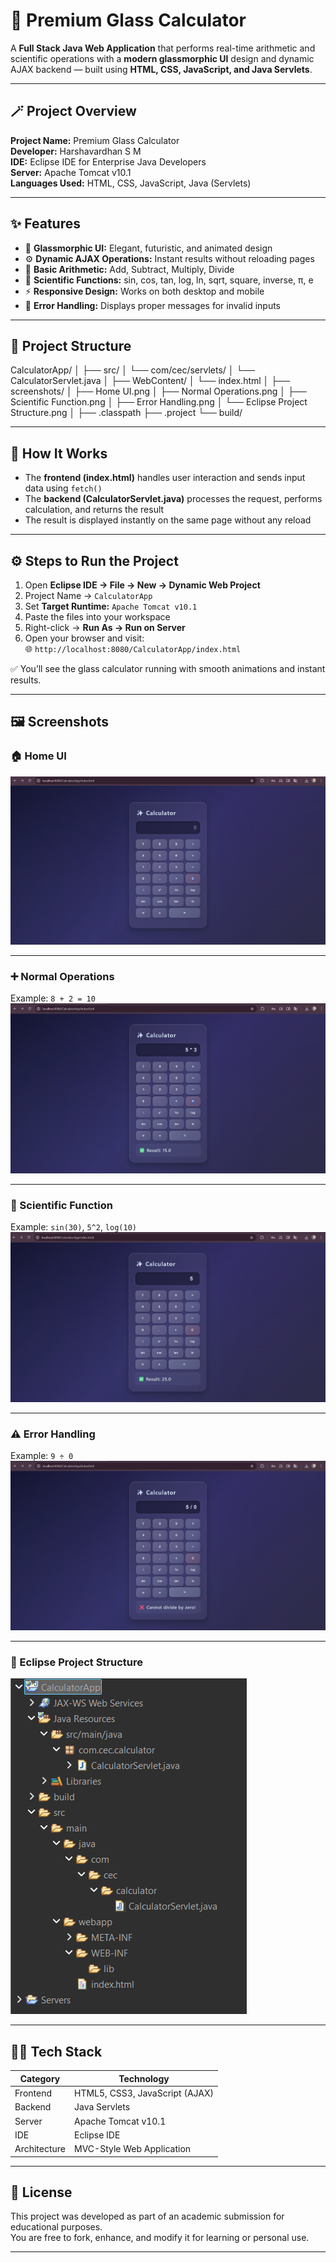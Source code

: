 # 🧮 Premium Glass Calculator

A **Full Stack Java Web Application** that performs real-time arithmetic and scientific operations with a **modern glassmorphic UI** design and dynamic AJAX backend — built using **HTML, CSS, JavaScript, and Java Servlets**.

---

## 🪄 Project Overview

**Project Name:** Premium Glass Calculator  
**Developer:** Harshavardhan S M  
**IDE:** Eclipse IDE for Enterprise Java Developers  
**Server:** Apache Tomcat v10.1  
**Languages Used:** HTML, CSS, JavaScript, Java (Servlets)

---

## ✨ Features

- 💎 **Glassmorphic UI:** Elegant, futuristic, and animated design  
- ⚙️ **Dynamic AJAX Operations:** Instant results without reloading pages  
- 🔢 **Basic Arithmetic:** Add, Subtract, Multiply, Divide  
- 🧠 **Scientific Functions:** sin, cos, tan, log, ln, sqrt, square, inverse, π, e  
- ⚡ **Responsive Design:** Works on both desktop and mobile  
- 🎯 **Error Handling:** Displays proper messages for invalid inputs  

---

## 📁 Project Structure

CalculatorApp/
│
├── src/
│ └── com/cec/servlets/
│ └── CalculatorServlet.java
│
├── WebContent/
│ └── index.html
│
├── screenshots/
│ ├── Home UI.png
│ ├── Normal Operations.png
│ ├── Scientific Function.png
│ ├── Error Handling.png
│ └── Eclipse Project Structure.png
│
├── .classpath
├── .project
└── build/

---

## 🧠 How It Works

- The **frontend (index.html)** handles user interaction and sends input data using `fetch()`  
- The **backend (CalculatorServlet.java)** processes the request, performs calculation, and returns the result  
- The result is displayed instantly on the same page without any reload  

---

## ⚙️ Steps to Run the Project

1. Open **Eclipse IDE → File → New → Dynamic Web Project**  
2. Project Name → `CalculatorApp`  
3. Set **Target Runtime:** `Apache Tomcat v10.1`  
4. Paste the files into your workspace  
5. Right-click → **Run As → Run on Server**  
6. Open your browser and visit:  
   🌐 `http://localhost:8080/CalculatorApp/index.html`

✅ You’ll see the glass calculator running with smooth animations and instant results.

---

## 🖼️ Screenshots

### 🏠 Home UI
![Home UI](./screenshots/Home%20UI.png)

---

### ➕ Normal Operations
Example: `8 + 2 = 10`
![Normal Operations](./screenshots/Normal%20Operations.png)

---

### 🧮 Scientific Function
Example: `sin(30)`, `5^2`, `log(10)`
![Scientific Function](./screenshots/Scientific%20Function.png)

---

### ⚠️ Error Handling
Example: `9 ÷ 0`
![Error Handling](./screenshots/Error%20Handling.png)

---

### 🧱 Eclipse Project Structure
![Eclipse Project Structure](./screenshots/Eclipse%20Project%20Structure.png)

---

## 🧑‍💻 Tech Stack

| Category | Technology |
|-----------|-------------|
| Frontend | HTML5, CSS3, JavaScript (AJAX) |
| Backend | Java Servlets |
| Server | Apache Tomcat v10.1 |
| IDE | Eclipse IDE |
| Architecture | MVC-Style Web Application |

---

## 📜 License

This project was developed as part of an academic submission for educational purposes.  
You are free to fork, enhance, and modify it for learning or personal use.

---
